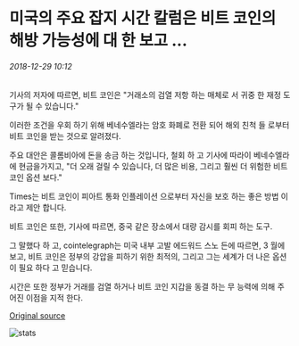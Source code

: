 # 미국의 주요 잡지 시간 칼럼은 비트 코인의 해방 가능성에 대 한 보고 ...

###### 2018-12-29 10:12

기사의 저자에 따르면, 비트 코인은 "거래소의 검열 저항 하는 매체로 서 귀중 한 재정 도구가 될 수 있습니다."

이러한 조건을 우회 하기 위해 베네수엘라는 암호 화폐로 전환 되어 해외 친척 들 로부터 비트 코인을 받는 것으로 알려졌다.

주요 대안은 콜롬비아에 돈을 송금 하는 것입니다, 철회 하 고 기사에 따라이 베네수엘라에 현금을가지고, "더 오래 걸릴 수 있습니다, 더 많은 비용, 그리고 훨씬 더 위험한 비트 코인 옵션 보다."

Times는 비트 코인이 피아트 통화 인플레이션 으로부터 자신을 보호 하는 좋은 방법 이라고 제안 합니다.

비트 코인은 또한, 기사에 따르면, 중국 같은 장소에서 대량 감시를 회피 하는 도구.

그 말했다 하 고, cointelegraph는 미국 내부 고발 에드워드 스노 든에 따르면, 3 월에 보고, 비트 코인은 정부의 강압을 피하기 위한 최적의, 그리고 그는 세계가 더 나은 옵션이 필요 하다 고 믿습니다.

시간은 또한 정부가 거래를 검열 하거나 비트 코인 지갑을 동결 하는 무 능력에 의해 주어진 이점을 지적 한다.

[Original source](https://cointelegraph.com/news/major-american-magazine-time-column-reports-about-bitcoins-liberating-potential)

![stats](https://c.statcounter.com/11760860/0/a89fa40b/1/ "stats")